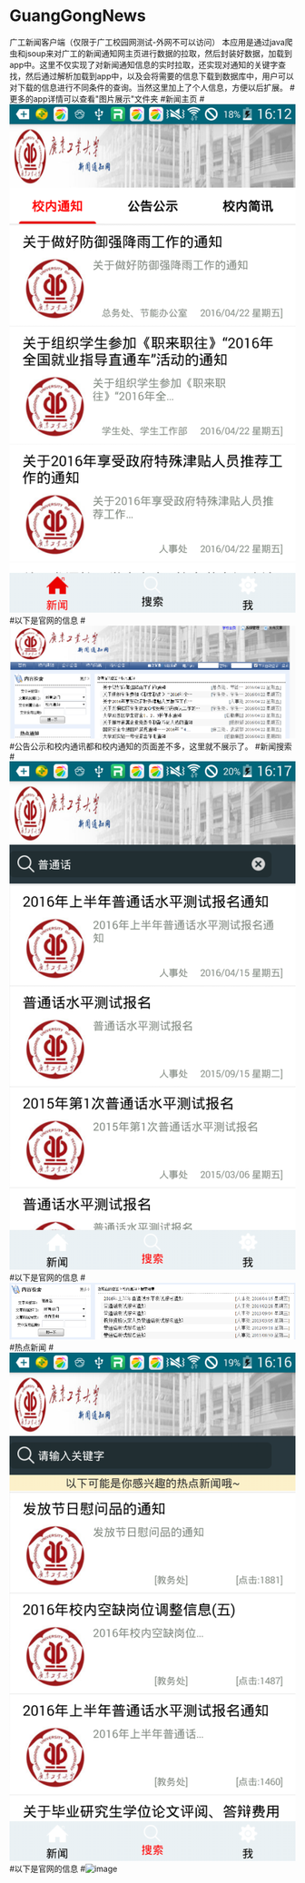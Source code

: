 # GuangGongNews
广工新闻客户端（仅限于广工校园网测试-外网不可以访问）
本应用是通过java爬虫和jsoup来对广工的新闻通知网主页进行数据的拉取，然后封装好数据，加载到app中。这里不仅实现了对新闻通知信息的实时拉取，还实现对通知的关键字查找，然后通过解析加载到app中，以及会将需要的信息下载到数据库中，用户可以对下载的信息进行不同条件的查询。当然这里加上了个人信息，方便以后扩展。
#更多的app详情可以查看"图片展示"文件夹
#新闻主页
#![image](https://github.com/cenzr/GuangGongNews/blob/master/图片展示/new.png)
#以下是官网的信息
#![image](https://github.com/cenzr/GuangGongNews/blob/master/图片展示/new1.png)
#公告公示和校内通讯都和校内通知的页面差不多，这里就不展示了。
#新闻搜索
#![image](https://github.com/cenzr/GuangGongNews/blob/master/图片展示/search.png)
#以下是官网的信息
#![image](https://github.com/cenzr/GuangGongNews/blob/master/图片展示/search1.png)
#热点新闻
#![image](https://github.com/cenzr/GuangGongNews/blob/master/图片展示/hots.png)
#以下是官网的信息
#![image](https://github.com/cenzr/GuangGongNews/blob/master/图片展示/hots1.png)
